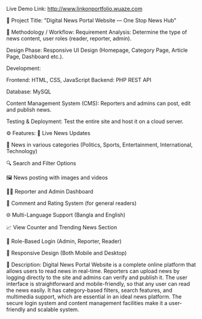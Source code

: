 Live Demo Link: http://www.linkonportfolio.wuaze.com

🎯 Project Title:
"Digital News Portal Website — One Stop News Hub"

🧭 Methodology / Workflow:
Requirement Analysis: Determine the type of news content, user roles (reader, reporter, admin).

Design Phase: Responsive UI Design (Homepage, Category Page, Article Page, Dashboard etc.).

Development:

Frontend: HTML, CSS, JavaScript
Backend: PHP REST API

Database: MySQL

Content Management System (CMS): Reporters and admins can post, edit and publish news.

Testing & Deployment: Test the entire site and host it on a cloud server.

⚙️ Features:
📰 Live News Updates

📁 News in various categories (Politics, Sports, Entertainment, International, Technology)

🔍 Search and Filter Options

🖼️ News posting with images and videos

🧑‍💼 Reporter and Admin Dashboard

💬 Comment and Rating System (for general readers)

🌐 Multi-Language Support (Bangla and English)

📈 View Counter and Trending News Section

🔐 Role-Based Login (Admin, Reporter, Reader)

📱 Responsive Design (Both Mobile and Desktop)

📝 Description:
Digital News Portal Website is a complete online platform that allows users to read news in real-time. Reporters can upload news by logging directly to the site and admins can verify and publish it. The user interface is straightforward and mobile-friendly, so that any user can read the news easily. It has category-based filters, search features, and multimedia support, which are essential in an ideal news platform. The secure login system and content management facilities make it a user-friendly and scalable system.
